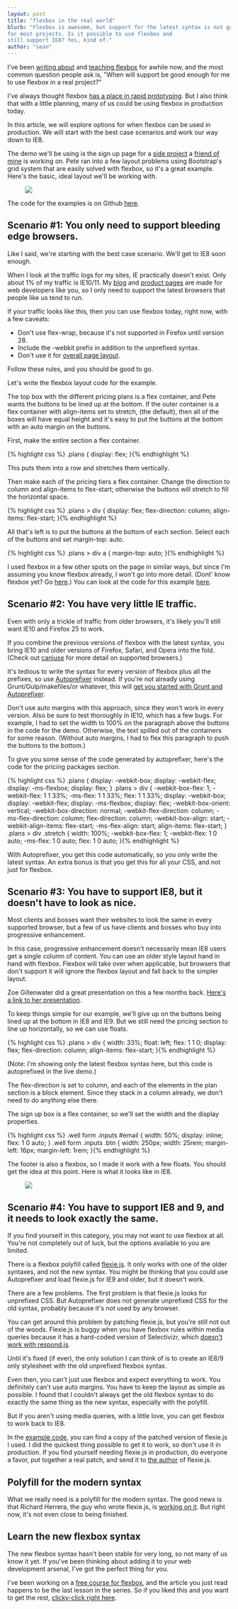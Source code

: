 ```yaml
---
layout: post
title: "flexbox in the real world"
blurb: "Flexbox is awesome, but support for the latest syntax is not good enough
for most projects. Is it possible to use flexbox and
still support IE8? Yes, kind of."
author: "sean"
---
```


I've been
[writing about](http://www.sketchingwithcss.com/samplechapter/) and
[teaching flexbox](http://www.sketchingwithcss.com/flexbox-tutorial/)
for awhile now, and the most common question people ask is, "When will
support be good enough for me to use flexbox in a real project?"

I've always thought flexbox
[has a place in rapid prototyping](http://www.planningforaliens.com/blog/2013/10/07/flexbox-first/). But
I also think that with a little planning, many of us could be using flexbox in
production today.

In this article, we will explore options for when flexbox can be used
in production. We will start with the best case scenarios and work our way
down to IE8.

The demo we'll be using is the sign up page for a [side project](http://www.pagesnap.io/)
a [friend of mine](https://twitter.com/zrail) is working on. Pete ran
into a few layout problems using Bootstrap's grid system that are
easily solved with flexbox, so it's a great example. Here's the basic,
ideal layout we'll be working with.

<figure>
    <img src="/images/flexbox-now/layout.png" />
</figure>

The code for the examples is on Github [here](https://github.com/sfioritto/real-world-flexbox).

Scenario #1: You only need to support bleeding edge browsers.
------------------------------

Like I said, we're starting with the best case scenario. We'll get
to IE8 soon enough.

When I look at the traffic logs for my sites, IE practically doesn't
exist. Only about 1% of my traffic is IE10/11. My
[blog](http://www.planningforaliens.com/) and
[product pages](http://www.sketchingwithcss.com/) are made for web
developers like you, so I only need to support the latest
browsers that people like us tend to run.

If your traffic looks like this, then you can use flexbox today, right now,
with a few caveats:

* Don't use flex-wrap, because it's not supported in Firefox until version 28.
* Include the -webkit prefix in addition to the unprefixed syntax.
* Don't use it for [overall page layout](http://jakearchibald.com/2014/dont-use-flexbox-for-page-layout/).

Follow these rules, and you should be good to go.

Let's write the flexbox layout code for the
example. 

The top box with the different pricing plans is a flex
container, and Pete wants the buttons to be lined up at the
bottom. If the outer container is a flex container with align-items
set to stretch, (the default), then all of the boxes will have equal
height and it's easy to put the buttons at the bottom with an auto
margin on the buttons.

First, make the entire section a flex container.

{% highlight css %}
.plans {
  display: flex; }{% endhighlight %}

This puts them into a row and stretches them vertically.

Then make each of the pricing tiers a flex container. Change the direction to column and align-items to flex-start;
otherwise the buttons will stretch to fill the horizontal space.

{% highlight css %}
.plans > div {
  display: flex;
  flex-direction: column;
  align-items: flex-start; }{% endhighlight %}

All that's left is to put the buttons at the bottom of each
section. Select each of the buttons and set margin-top: auto.

{% highlight css %}
.plans > div a {
  margin-top: auto; }{% endhighlight %}

I used flexbox in a few other spots on the page in similar ways, but
since I'm assuming you know flexbox already, I won't go into
more detail. (Dont' know flexbox yet? Go [here](http://www.sketchingwithcss.com/flexbox-tutorial/).) You can look at the code for this example [here](https://github.com/sfioritto/real-world-flexbox/tree/master/demos/latest_syntax_only).

Scenario #2: You have very little IE traffic.
------------------------------

Even with only a trickle of traffic from older browsers, it's likely you'll still want IE10 and Firefox 25 to work.

If you combine the previous versions of flexbox with the latest syntax, you bring IE10 and older
versions of Firefox, Safari, and Opera into the fold. (Check out
[caniuse](http://caniuse.com/#feat=flexbox) for more detail on
supported browsers.)

It's tedious to write the syntax for every version of
flexbox plus all the prefixes, so use [Autoprefixer](https://github.com/ai/autoprefixer) instead. If
you're not already using Grunt/Gulp/makefiles/or whatever,
this will
[get you started with Grunt and Autoprefixer](http://www.planningforaliens.com/blog/2014/03/07/grunt/).

Don't use auto margins with this approach, since they won't
work in every version. Also be sure to test thoroughly in IE10, which has a
few bugs. For example, I had to set the
width to 100% on the paragraph above the buttons in the code for the demo. Otherwise, the text
spilled out of the containers for some reason. (Without auto
margins, I had to flex this paragraph to push the buttons to the
bottom.)

To give you some sense of the code generated by autoprefixer, here's
the code for the pricing packages section.

{% highlight css %}
.plans {
  display: -webkit-box;
  display: -webkit-flex;
  display: -ms-flexbox;
  display: flex; }
  .plans > div {
    -webkit-box-flex: 1;
    -webkit-flex: 1 1 33%;
    -ms-flex: 1 1 33%;
    flex: 1 1 33%;
    display: -webkit-box;
    display: -webkit-flex;
    display: -ms-flexbox;
    display: flex;
    -webkit-box-orient: vertical;
    -webkit-box-direction: normal;
    -webkit-flex-direction: column;
    -ms-flex-direction: column;
    flex-direction: column;
    -webkit-box-align: start;
    -webkit-align-items: flex-start;
    -ms-flex-align: start;
    align-items: flex-start; }
    .plans > div .stretch {
      width: 100%;
      -webkit-box-flex: 1;
      -webkit-flex: 1 0 auto;
      -ms-flex: 1 0 auto;
      flex: 1 0 auto; }{% endhighlight %}

With Autoprefixer, you get this code automatically, so you only write the
latest syntax. An extra bonus is that you get this for all your CSS, and
not just for flexbox. 

Scenario #3: You have to support IE8, but it doesn't have to look as nice.
------------------------------

Most clients and bosses want their websites to look the same in every
supported browser, but a few of us have clients and bosses who buy into
progressive enhancement.

In this case, progressive enhancement doesn't necessarily mean IE8
users get a single column of content. You can use an older style layout
hand in hand with flexbox. Flexbox will take over when applicable, but
browsers that don't support it will ignore the flexbox layout and
fall back to the simpler layout.

Zoe Gillenwater did a great presentation on this a few months back. [Here's a
link to her presentation](http://zomigi.com/blog/flexbox-presentation/).

To keep things simple for our example, we'll give up on the buttons being lined up at the
bottom in IE8 and IE9. But we still need the
pricing section to line up horizontally, so we can use floats.

{% highlight css %}
.plans > div {
  width: 33%;
  float: left;
  flex: 1 1 0;
  display: flex;
  flex-direction: column;
  align-items: flex-start; }{% endhighlight %}

(Note: I'm showing only the latest flexbox syntax here, but this code is
autoprefixed in the live demo.)

The flex-direction is set to column, and each of the elements in the
plan section is a block element. Since they stack in a column already,
we don't need to do anything else there.

The sign up box is a flex container, so we'll set the width and the
display properties.

{% highlight css %}
.well form .inputs #email {
  width: 50%;
  display: inline;
  flex: 1 0 auto; }
.well form .inputs .btn {
  width: 250px;
  width: 25rem;
  margin-left: 16px;
  margin-left: 1rem; }{% endhighlight %}

The footer is also a flexbox, so I made it work with a few floats. You
should get the idea at this point. Here is what it looks like in IE8.

<figure>
    <img src="/images/flexbox-now/progressive.png" />
</figure>
  

Scenario #4: You have to support IE8 and 9, and it needs to look exactly the same.
------------------------------

If you find yourself in this category, you may not want to use
flexbox at all. You're not completely out of luck, but the options available to
you are limited.

There is a flexbox polyfill called
[flexie.js](https://github.com/doctyper/flexie). It only works with
one of the older syntaxes, and not the new syntax. You might be thinking
that you could use Autoprefixer and load flexie.js for IE9 and
older, but it doesn't work.

There are a few problems. The first problem is that flexie.js looks for
unprefixed CSS. But Autoprefixer does not generate unprefixed CSS for
the old syntax, probably because it's not used by any browser.

You can get around this problem by patching flexie.js, but you're
still not out of the woods. Flexie.js is buggy when you have flexbox
rules within media queries because it has a hard-coded version of Selectivizr, which
[doesn't work with respond.js](http://selectivizr.com/tests/respond/).

Until it's fixed (if ever), the only solution I can think of is to create an
IE8/9 only stylesheet with the old unprefixed flexbox syntax.

Even then, you can't just use flexbox and expect everything to
work. You definitely can't use auto margins. You have to keep the layout as
simple as possible. I found that I couldn't always get the old flexbox
syntax to do exactly the same thing as the new syntax, especially with the
polyfill.

But if you aren't using media queries, with a little love, you can get
flexbox to work back to IE8.

In the [example code](https://github.com/sfioritto/real-world-flexbox/tree/master/demos/flexie),
you can find a copy of the patched version of flexie.js I used. I
did the quickest thing possible to get it to work, so don't use it
in production. If you find yourself needing flexie.js in production,
do everyone a favor, put together a real patch, and send it to
[the author](https://twitter.com/doctyper) of flexie.js.

Polyfill for the modern syntax
------------------------------

What we really need is a polyfill for the modern syntax. The good news
is that Richard Herrera, the guy who wrote flexie.js, is
[working on it](https://github.com/doctyper/reflexie/tree/develop). But right now,
it's not even close to being finished.

Learn the new flexbox syntax
------------------------------

The new flexbox syntax hasn't been stable for very long, so not many 
of us know it yet. If you've been thinking about adding it to your web
development arsenal, I've got the perfect thing for you.

I've been working on a
[free course for flexbox](http://www.sketchingwithcss.com/flexbox-tutorial/), 
and the article you just read happens to
be the last lesson in the series. So if you liked this and you want to
get the rest,
[clicky-click right here](http://www.sketchingwithcss.com/flexbox-tutorial/).








